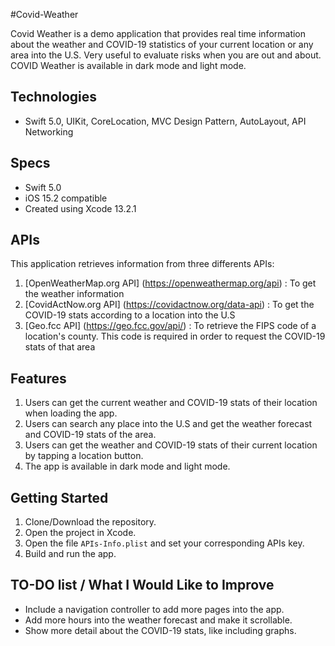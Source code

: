#Covid-Weather

Covid Weather is a demo application that provides real time information about the weather and COVID-19 statistics of your current location or any area into the U.S. Very useful to evaluate risks when you are out and about. COVID Weather is available in dark mode and light mode.

## Technologies
- Swift 5.0, UIKit, CoreLocation, MVC Design Pattern, AutoLayout, API Networking

## Specs
- Swift 5.0
- iOS 15.2 compatible
- Created using Xcode 13.2.1

## APIs

This application retrieves information from three differents APIs:
1. [OpenWeatherMap.org API] (https://openweathermap.org/api) : To get the weather information
2. [CovidActNow.org API] (https://covidactnow.org/data-api) : To get the COVID-19 stats according to a location into the U.S
3. [Geo.fcc API] (https://geo.fcc.gov/api/) : To retrieve the FIPS code of a location's county. This code is required in order to request the COVID-19 stats of that area

## Features
1. Users can get the current weather and COVID-19 stats of their location when loading the app.
2. Users can search any place into the U.S and get the weather forecast and COVID-19 stats of the area.
3. Users can get the weather and COVID-19 stats of their current location by tapping a location button.
4. The app is available in dark mode and light mode.

## Getting Started
1. Clone/Download the repository.
2. Open the project in Xcode.
3. Open the file `APIs-Info.plist` and set your corresponding APIs key.
4. Build and run the app.

## TO-DO list / What I Would Like to Improve
- Include a navigation controller to add more pages into the app.
- Add more hours into the weather forecast and make it scrollable.
- Show more detail about the COVID-19 stats, like including graphs.
